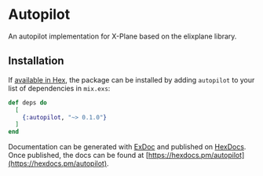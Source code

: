 # Autopilot

An autopilot implementation for X-Plane based on the elixplane library.

## Installation

If [available in Hex](https://hex.pm/docs/publish), the package can be installed
by adding `autopilot` to your list of dependencies in `mix.exs`:

```elixir
def deps do
  [
    {:autopilot, "~> 0.1.0"}
  ]
end
```

Documentation can be generated with [ExDoc](https://github.com/elixir-lang/ex_doc)
and published on [HexDocs](https://hexdocs.pm). Once published, the docs can
be found at [https://hexdocs.pm/autopilot](https://hexdocs.pm/autopilot).

